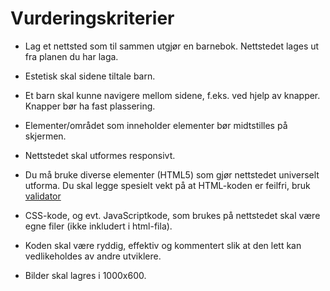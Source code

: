 # Vurderingskriterier

- Lag et nettsted som til sammen utgjør en barnebok. Nettstedet lages ut fra planen du har laga.

- Estetisk skal sidene tiltale barn. 
- Et barn skal kunne navigere mellom sidene, f.eks. ved hjelp av knapper. Knapper bør ha fast plassering.
- Elementer/området som inneholder elementer bør midtstilles på skjermen.
- Nettstedet skal utformes responsivt.
- Du må bruke diverse elementer (HTML5) som gjør nettstedet universelt utforma. Du skal legge spesielt vekt på at HTML-koden er feilfri, bruk [validator](https://validator.w3.org/)
- CSS-kode, og evt. JavaScriptkode, som brukes på nettstedet skal være egne filer (ikke inkludert i html-fila).
- Koden skal være ryddig, effektiv og kommentert slik at den lett kan vedlikeholdes av andre utviklere. 
- Bilder skal lagres i 1000x600.


